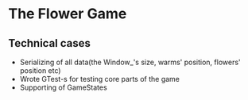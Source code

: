 # The Flower Game

## Technical cases
- Serializing of all data(the Window_'s size, warms' position, flowers' position etc)
- Wrote GTest-s for testing core parts of the game
- Supporting of GameStates